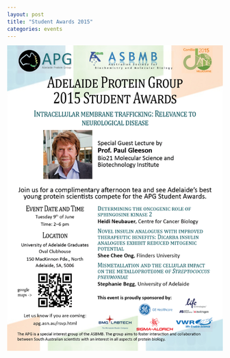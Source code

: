 ```yaml
---
layout: post
title: "Student Awards 2015"
categories: events
---
```


![](/assets/images/2015_sa.jpg)